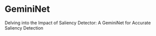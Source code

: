 # GeminiNet
Delving into the Impact of Saliency Detector: A GeminiNet for Accurate Saliency Detection

